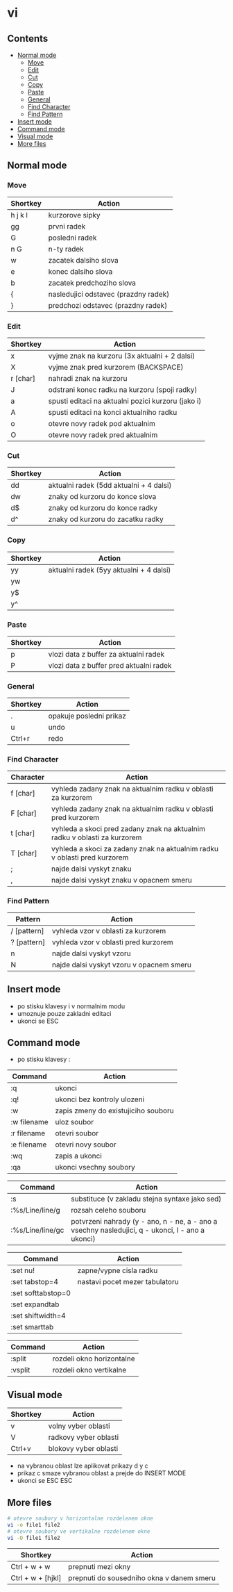 # vi

## Contents <!-- omit in toc -->

- [Normal mode](#normal-mode)
  - [Move](#move)
  - [Edit](#edit)
  - [Cut](#cut)
  - [Copy](#copy)
  - [Paste](#paste)
  - [General](#general)
  - [Find Character](#find-character)
  - [Find Pattern](#find-pattern)
- [Insert mode](#insert-mode)
- [Command mode](#command-mode)
- [Visual mode](#visual-mode)
- [More files](#more-files)

## Normal mode

### Move

| Shortkey | Action
| ---      | --- |
| h j k l  | kurzorove sipky |
| gg       | prvni radek |
| G        | posledni radek |
| n G      | n-ty radek |
| w        | zacatek dalsiho slova |
| e        | konec dalsiho slova |
| b        | zacatek predchoziho slova |
| {        | nasledujici odstavec (prazdny radek) |
| }        | predchozi odstavec (prazdny radek) |

### Edit

| Shortkey | Action |
| ---      | --- |
| x        | vyjme znak na kurzoru (3x aktualni + 2 dalsi) |
| X        | vyjme znak pred kurzorem (BACKSPACE) |
| r [char] | nahradi znak na kurzoru |
| J        | odstrani konec radku na kurzoru (spoji radky) |
| a        | spusti editaci na aktualni pozici kurzoru (jako i) |
| A        | spusti editaci na konci aktualniho radku |
| o        | otevre novy radek pod aktualnim |
| O        | otevre novy radek pred aktualnim |

### Cut

| Shortkey | Action |
| ---      | --- |
| dd       | aktualni radek (5dd aktualni + 4 dalsi) |
| dw       | znaky od kurzoru do konce slova |
| d$       | znaky od kurzoru do konce radky |
| d^       | znaky od kurzoru do zacatku radky |

### Copy

| Shortkey | Action |
| ---      | --- |
| yy       | aktualni radek (5yy aktualni + 4 dalsi)
| yw       |
| y$       |
| y^       |

### Paste

| Shortkey | Action |
| ---      | --- |
| p        | vlozi data z buffer za aktualni radek |
| P        | vlozi data z buffer pred aktualni radek |

### General

| Shortkey | Action |
| ---      | --- |
| .        | opakuje posledni prikaz |
| u        | undo |
| Ctrl+r   | redo |

### Find Character

| Character | Action |
| ---       | --- |
| f [char]  | vyhleda zadany znak na aktualnim radku v oblasti za kurzorem
| F [char]  | vyhleda zadany znak na aktualnim radku v oblasti pred kurzorem
| t [char]  | vyhleda a skoci pred zadany znak na aktualnim radku v oblasti za kurzorem
| T [char]  | vyhleda a skoci za zadany znak na aktualnim radku v oblasti pred kurzorem
| ;         | najde dalsi vyskyt znaku
| ,         | najde dalsi vyskyt znaku v opacnem smeru

### Find Pattern

| Pattern     | Action |
| ---         | --- |
| / [pattern] | vyhleda vzor v oblasti za kurzorem |
| ? [pattern] | vyhleda vzor v oblasti pred kurzorem |
| n           | najde dalsi vyskyt vzoru |
| N           | najde dalsi vyskyt vzoru v opacnem smeru |

## Insert mode

- po stisku klavesy i v normalnim modu
- umoznuje pouze zakladni editaci
- ukonci se ESC

## Command mode

- po stisku klavesy :

| Command     | Action |
| ---         | --- |
| :q          | ukonci |
| :q!         | ukonci bez kontroly ulozeni |
| :w          | zapis zmeny do existujiciho souboru |
| :w filename | uloz soubor |
| :r filename | otevri soubor |
| :e filename | otevri novy soubor |
| :wq         | zapis a ukonci |
| :qa         | ukonci vsechny soubory |

| Command          | Action |
| ---              | --- |
| :s               | substituce (v zakladu stejna syntaxe jako sed)
| :%s/Line/line/g  | rozsah celeho souboru
| :%s/Line/line/gc | potvrzeni nahrady (y - ano, n - ne, a - ano a vsechny nasledujici, q - ukonci, l - ano a ukonci)

| Command            | Action |
| ---                | --- |
| :set nu!           | zapne/vypne cisla radku |
| :set tabstop=4     | nastavi pocet mezer tabulatoru |
| :set softtabstop=0 |
| :set expandtab     |
| :set shiftwidth=4  |
| :set smarttab      |

| Command  | Action |
| ---      | --- |
| :split   | rozdeli okno horizontalne
| :vsplit  | rozdeli okno vertikalne

## Visual mode

| Shortkey | Action |
| ---      | --- |
| v        | volny vyber oblasti |
| V        | radkovy vyber oblasti |
| Ctrl+v   | blokovy vyber oblasti |

- na vybranou oblast lze aplikovat prikazy d y c
- prikaz c smaze vybranou oblast a prejde do INSERT MODE
- ukonci se ESC ESC

## More files

```bash
# otevre soubory v horizontalne rozdelenem okne
vi -o file1 file2
# otevre soubory ve vertikalne rozdelenem okne
vi -O file1 file2
```

| Shortkey          | Action |
| ---               | --- |
| Ctrl + w + w      | prepnuti mezi okny
| Ctrl + w + [hjkl] | prepnuti do sousedniho okna v danem smeru
